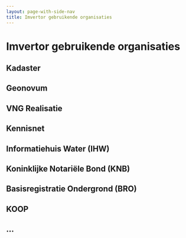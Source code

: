 ```yaml
---
layout: page-with-side-nav
title: Imvertor gebruikende organisaties
---
```

# Imvertor gebruikende organisaties

## Kadaster

## Geonovum

## VNG Realisatie

## Kennisnet

## Informatiehuis Water (IHW)

## Koninklijke Notariële Bond (KNB)

## Basisregistratie Ondergrond (BRO)

## KOOP

## ...
